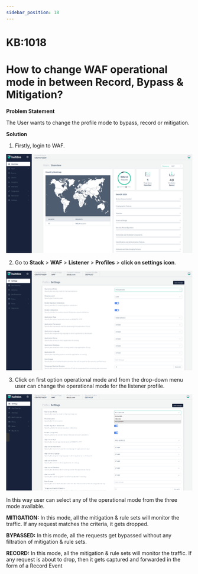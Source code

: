 ```yaml
---
sidebar_position: 18
---
```


# KB:1018

# How to change WAF operational mode in between Record, Bypass & Mitigation?

**Problem Statement**

The User wants to change the profile mode to bypass, record or mitigation.

**Solution**

1. Firstly, login to WAF.

![kb-1018](/img/waf/kb/v2/overview_kb_1018_1.png)

2. Go to **Stack** > **WAF** > **Listener** > **Profiles** > **click on settings icon**.

![kb-1018](/img/waf/kb/v2/settings_kb_1018_2.png)

3. Click on first option operational mode and from the drop-down menu user can change the operational mode for the listener profile.

![kb-1018](/img/waf/kb/v2/settings_kb_1018_3.png)

In this way user can select any of the operational mode from the three mode available.

**MITIGATION:** In this mode, all the mitigation & rule sets will monitor the traffic. If any request matches the criteria, it gets dropped.

**BYPASSED:** In this mode, all the requests get bypassed without any filtration of mitigation & rule sets.

**RECORD:** In this mode, all the mitigation & rule sets will monitor the traffic. If any request is about to drop, then it gets captured and forwarded in the form of a Record Event

